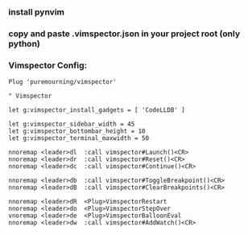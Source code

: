 ### install pynvim

### copy and paste .vimspector.json in your project root (only python)

### Vimspector Config:

```
Plug 'puremourning/vimspector'

" Vimspector

let g:vimspector_install_gadgets = [ 'CodeLLDB' ]

let g:vimspector_sidebar_width = 45
let g:vimspector_bottombar_height = 10
let g:vimspector_terminal_maxwidth = 50

nnoremap <leader>dl  :call vimspector#Launch()<CR>
nnoremap <leader>dr  :call vimspector#Reset()<CR>
nnoremap <leader>dc  :call vimspector#Continue()<CR>

nnoremap <leader>db  :call vimspector#ToggleBreakpoint()<CR>
nnoremap <leader>dB  :call vimspector#ClearBreakpoints()<CR>

nnoremap <leader>dR  <Plug>VimspectorRestart
nnoremap <leader>do  <Plug>VimspectorStepOver
vnoremap <leader>de  <Plug>VimspectorBalloonEval
nnoremap <leader>dw  :call vimspector#AddWatch()<CR>
```
